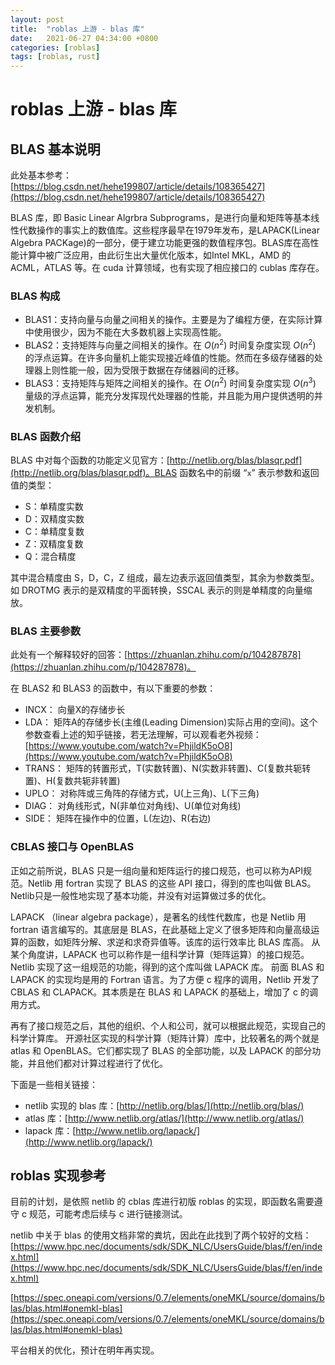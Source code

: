 ```yaml
---
layout: post
title:  "roblas 上游 - blas 库"
date:   2021-06-27 04:34:00 +0800
categories: [roblas]
tags: [roblas, rust]
---
```


# roblas 上游 - blas 库

## BLAS 基本说明

此处基本参考：[https://blog.csdn.net/hehe199807/article/details/108365427](https://blog.csdn.net/hehe199807/article/details/108365427)

BLAS 库，即 Basic Linear Algrbra Subprograms，是进行向量和矩阵等基本线性代数操作的事实上的数值库。这些程序最早在1979年发布，是LAPACK(Linear Algebra PACKage)的一部分，便于建立功能更强的数值程序包。BLAS库在高性能计算中被广泛应用，由此衍生出大量优化版本，如Intel MKL，AMD 的 ACML，ATLAS 等。在 cuda 计算领域，也有实现了相应接口的 cublas 库存在。

### BLAS 构成

* BLAS1：支持向量与向量之间相关的操作。主要是为了编程方便，在实际计算中使用很少，因为不能在大多数机器上实现高性能。
* BLAS2：支持矩阵与向量之间相关的操作。在 $O(n^2)$ 时间复杂度实现 $O(n^2)$ 的浮点运算。在许多向量机上能实现接近峰值的性能。然而在多级存储器的处理器上则性能一般，因为受限于数据在存储器间的迁移。
* BLAS3：支持矩阵与矩阵之间相关的操作。在 $O(n^2)$ 时间复杂度实现 $O(n^3)$ 量级的浮点运算，能充分发挥现代处理器的性能，并且能为用户提供透明的并发机制。

### BLAS 函数介绍

BLAS 中对每个函数的功能定义见官方：[http://netlib.org/blas/blasqr.pdf](http://netlib.org/blas/blasqr.pdf)。BLAS 函数名中的前缀 “`x`” 表示参数和返回值的类型：

* S：单精度实数
* D：双精度实数
* C：单精度复数
* Z：双精度复数
* Q：混合精度

其中混合精度由 S，D，C，Z 组成，最左边表示返回值类型，其余为参数类型。如 DROTMG 表示的是双精度的平面转换，SSCAL 表示的则是单精度的向量缩放。

### BLAS 主要参数

此处有一个解释较好的回答：[https://zhuanlan.zhihu.com/p/104287878](https://zhuanlan.zhihu.com/p/104287878)。

在 BLAS2 和 BLAS3 的函数中，有以下重要的参数：

* INCX： 向量X的存储步长
* LDA： 矩阵A的存储步长(主维(Leading Dimension)实际占用的空间)。这个参数查看上述的知乎链接，若无法理解，可以观看老外视频：[https://www.youtube.com/watch?v=PhjildK5oO8](https://www.youtube.com/watch?v=PhjildK5oO8)
* TRANS： 矩阵的转置形式，T(实数转置)、N(实数非转置)、C(复数共轭转置)、H(复数共轭非转置)
* UPLO： 对称阵或三角阵的存储方式，U(上三角)、L(下三角)
* DIAG： 对角线形式，N(非单位对角线)、U(单位对角线)
* SIDE： 矩阵在操作中的位置，L(左边)、R(右边)



### CBLAS 接口与 OpenBLAS

正如之前所说，BLAS 只是一组向量和矩阵运行的接口规范，也可以称为API规范。Netlib 用 fortran 实现了 BLAS 的这些 API 接口，得到的库也叫做 BLAS。Netlib只是一般性地实现了基本功能，并没有对运算做过多的优化。

LAPACK （linear algebra package），是著名的线性代数库，也是 Netlib 用 fortran 语言编写的。其底层是 BLAS，在此基础上定义了很多矩阵和向量高级运算的函数，如矩阵分解、求逆和求奇异值等。该库的运行效率比 BLAS 库高。
从某个角度讲，LAPACK 也可以称作是一组科学计算（矩阵运算）的接口规范。Netlib 实现了这一组规范的功能，得到的这个库叫做 LAPACK 库。
前面 BLAS 和 LAPACK 的实现均是用的 Fortran 语言。为了方便 c 程序的调用，Netlib 开发了 CBLAS 和 CLAPACK。其本质是在 BLAS 和 LAPACK 的基础上，增加了 c 的调用方式。

再有了接口规范之后，其他的组织、个人和公司，就可以根据此规范，实现自己的科学计算库。
开源社区实现的科学计算（矩阵计算）库中，比较著名的两个就是 atlas 和 OpenBLAS。它们都实现了 BLAS 的全部功能，以及 LAPACK 的部分功能，并且他们都对计算过程进行了优化。



下面是一些相关链接：

* netlib 实现的 blas 库：[http://netlib.org/blas/](http://netlib.org/blas/)
* atlas 库：[http://www.netlib.org/atlas/](http://www.netlib.org/atlas/)
* lapack 库：[http://www.netlib.org/lapack/](http://www.netlib.org/lapack/)



## roblas 实现参考

目前的计划，是依照 netlib 的 cblas 库进行初版 roblas 的实现，即函数名需要遵守 c 规范，可能考虑后续与 c 进行链接测试。

netlib 中关于 blas 的使用文档非常的粪坑，因此在此找到了两个较好的文档：[https://www.hpc.nec/documents/sdk/SDK_NLC/UsersGuide/blas/f/en/index.html](https://www.hpc.nec/documents/sdk/SDK_NLC/UsersGuide/blas/f/en/index.html)

[https://spec.oneapi.com/versions/0.7/elements/oneMKL/source/domains/blas/blas.html#onemkl-blas](https://spec.oneapi.com/versions/0.7/elements/oneMKL/source/domains/blas/blas.html#onemkl-blas)

平台相关的优化，预计在明年再实现。


